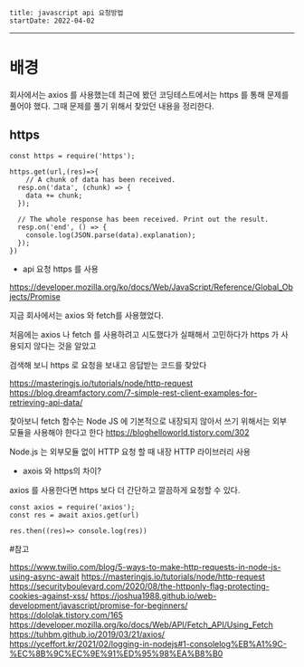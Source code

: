 ```
title: javascript api 요청방법
startDate: 2022-04-02
```
--- 
# 배경
회사에서는 axios 를 사용했는데
최근에 봤던 코딩테스트에서는 https 를 통해
문제를 풀어야 했다.
그때 문제를 풀기 위해서 찾았던 내용을 정리한다.


## https 
```
const https = require('https');

https.get(url,(res)=>{
    // A chunk of data has been received.
  resp.on('data', (chunk) => {
    data += chunk;
  });

  // The whole response has been received. Print out the result.
  resp.on('end', () => {
    console.log(JSON.parse(data).explanation);
  });
})
```
* api 요청 https 를 사용

https://developer.mozilla.org/ko/docs/Web/JavaScript/Reference/Global_Objects/Promise

지금 회사에서는 axios 와 fetch를 사용했었다.

처음에는 axios 나 fetch 를 사용하려고 시도했다가 실패해서
고민하다가 https 가 사용되지 않다는 것을 알았고

검색해 보니 https 로 요청을 보내고 응답받는 코드를 찾았다

https://masteringjs.io/tutorials/node/http-request
https://blog.dreamfactory.com/7-simple-rest-client-examples-for-retrieving-api-data/

찾아보니 fetch 함수는 Node JS 에 기본적으로 내장되지 않아서
쓰기 위해서는 외부 모듈을 사용해야 한다고 한다
https://bloghelloworld.tistory.com/302

Node.js 는 외부모듈 없이 HTTP 요청 할 때 내장 HTTP 라이브러리 사용

* axois 와 https의 차이?

axios 를 사용한다면 https 보다 더 간단하고 깔끔하게 요청할 수 있다.

```
const axios = require('axios');
const res = await axios.get(url)

res.then((res)=> console.log(res))
```

#참고

https://www.twilio.com/blog/5-ways-to-make-http-requests-in-node-js-using-async-await
https://masteringjs.io/tutorials/node/http-request
https://securityboulevard.com/2020/08/the-httponly-flag-protecting-cookies-against-xss/
https://joshua1988.github.io/web-development/javascript/promise-for-beginners/
https://dololak.tistory.com/165
https://developer.mozilla.org/ko/docs/Web/API/Fetch_API/Using_Fetch
https://tuhbm.github.io/2019/03/21/axios/
https://yceffort.kr/2021/02/logging-in-nodejs#1-consolelog%EB%A1%9C-%EC%8B%9C%EC%9E%91%ED%95%98%EA%B8%B0
